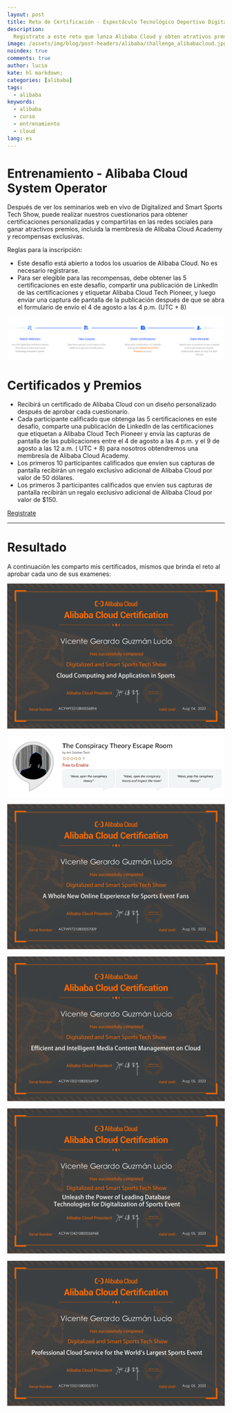 ```yaml
---
layout: post
title: Reto de Certificación - Espectáculo Tecnológico Deportivo Digitalizado e Inteligente
description:
  Registrate a este reto que lanza Alibaba Cloud y obten atrativos premios, incluyendo la membresía de Alibaba Cloud Academy.
image: /assets/img/blog/post-headers/alibaba/challenge_alibabacloud.jpg
noindex: true
comments: true
author: lucio
kate: hl markdown;
categories: [alibaba]
tags:
  - alibaba
keywords:
  - alibaba
  - curso
  - entrenamiento
  - cloud
lang: es
---
```


# Entrenamiento - Alibaba Cloud System Operator

 Después de ver los seminarios web en vivo de Digitalized and Smart Sports Tech Show, puede realizar nuestros cuestionarios para obtener certificaciones personalizadas y compartirlas en las redes sociales para ganar atractivos premios, incluida la membresía de Alibaba Cloud Academy y recompensas exclusivas.

Reglas para la inscripción:

- Este desafío está abierto a todos los usuarios de Alibaba Cloud. No es necesario registrarse.
- Para ser elegible para las recompensas, debe obtener las 5 certificaciones en este desafío, compartir una publicación de LinkedIn de las certificaciones y etiquetar Alibaba Cloud Tech Pioneer, y luego enviar una captura de pantalla de la publicación después de que se abra el formulario de envío el 4 de agosto a las 4 p.m. (UTC + 8)

![image](/assets/img/blog/tutorials/alibaba/certification_sports/flujo.png)

# Certificados y Premios

- Recibirá un certificado de Alibaba Cloud con un diseño personalizado después de aprobar cada cuestionario.
- Cada participante calificado que obtenga las 5 certificaciones en este desafío, comparte una publicación de LinkedIn de las certificaciones que etiquetan a Alibaba Cloud Tech Pioneer y envía las capturas de pantalla de las publicaciones entre el 4 de agosto a las 4 p.m. y el 9 de agosto a las 12 a.m. ( UTC + 8) para nosotros obtendremos una membresía de Alibaba Cloud Academy.
- Los primeros 10 participantes calificados que envíen sus capturas de pantalla recibirán un regalo exclusivo adicional de Alibaba Cloud por valor de 50 dólares.
- Los primeros 3 participantes calificados que envíen sus capturas de pantalla recibirán un regalo exclusivo adicional de Alibaba Cloud por valor de $150.

[Registrate](https://www.alibabacloud.com/olympics/certification-challenge)


-----------------------------------------------------------------------------------

# Resultado

A continuación les comparto mis certificados, mismos que brinda el reto al aprobar cada uno de sus examenes:

![image](/assets/img/blog/tutorials/alibaba/certification_sports/certificate_1.png)

![image](/assets/img/blog/tutorials/alexa-challenge-finalists/AlexaSkill_Conspiracy_Theory.png)

![image](/assets/img/blog/tutorials/alibaba/certification_challenge_sports/CertificateA.png)

![image](/assets/img/blog/tutorials/alibaba/certification_challenge_sports/CertificateE.png)

![image](/assets/img/blog/tutorials/alibaba/certification_challenge_sports/CertificateU.png)

![image](/assets/img/blog/tutorials/alibaba/certification_challenge_sports/CertificateP.png)
 
